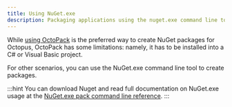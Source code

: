 ```yaml
---
title: Using NuGet.exe
description: Packaging applications using the nuget.exe command line tool for use in your deployments.
---
```


While [using OctoPack](/docs/packaging-applications/creating-packages/nuget-packages/using-octopack/index.md) is the preferred way to create NuGet packages for Octopus, OctoPack has some limitations: namely, it has to be installed into a C# or Visual Basic project.

For other scenarios, you can use the NuGet.exe command line tool to create packages.

:::hint
You can download Nuget and read full documentation on NuGet.exe usage at the [NuGet.exe pack command line reference](https://docs.microsoft.com/en-us/nuget/tools/nuget-exe-cli-reference).
:::

